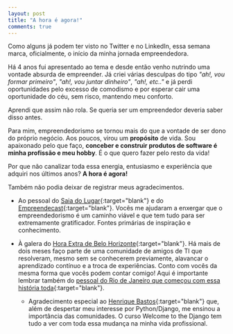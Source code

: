 ```yaml
---
layout: post
title: "A hora é agora!"
comments: true
---
```


Como alguns já podem ter visto no Twitter e no LinkedIn, essa semana marca, oficialmente, o início da minha jornada empreendedora.

Há 4 anos fui apresentado ao tema e desde então venho nutrindo uma vontade absurda de empreender. Já criei várias desculpas do tipo _"ah!, vou formar primeiro"_, _"ah!, vou juntar dinheiro"_, _"ah!, etc.."_ e já perdi oportunidades pelo excesso de comodismo e por esperar cair uma oportunidade do céu, sem risco, mantendo meu conforto.

Aprendi que assim não rola. Se queria ser um empreendedor deveria saber disso antes.

Para mim, empreendedorismo se tornou mais do que a vontade de ser dono do próprio negócio. Aos poucos, virou um **propósito** de vida. Sou apaixonado pelo que faço, __conceber e construir produtos de software é minha profissão e meu hobby__. É o que quero fazer pelo resto da vida!

Por que não canalizar toda essa energia, entusiasmo e experiência que adquiri nos últimos anos? **A hora é agora!**

Também não podia deixar de registrar meus agradecimentos.

* Ao pessoal do [Saia do Lugar](http://www.saiadolugar.com.br/){:target="blank"} e do [Empreendecast](http://www.empreendecast.com.br/){:target="blank"}. Vocês me ajudaram a enxergar que o empreendedorismo é um caminho viável e que tem tudo para ser extremamente gratificador. Fontes primárias de inspiração e conhecimento.

* À galera do [Hora Extra de Belo Horizonte](http://groups.google.com/group/horaextrabh){:target="blank"}. Há mais de dois meses faço parte de uma comunidade de amigos de TI que resolveram, mesmo sem se conhecerem previamente, alavancar o aprendizado contínuo e a troca de experiências. Conto com vocês da mesma forma que vocês podem contar comigo! Aqui é importante lembrar também do [pessoal do Rio de Janeiro que começou com essa história toda](http://horaextra.org/){:target="blank"}.

  * Agradecimento especial ao [Henrique Bastos](http://henriquebastos.net/){:target="blank"} que, além de despertar meu interesse por Python/Django, me ensinou a importância das comunidades. O curso Welcome to the Django tem tudo a ver com toda essa mudança na minha vida profissional.
